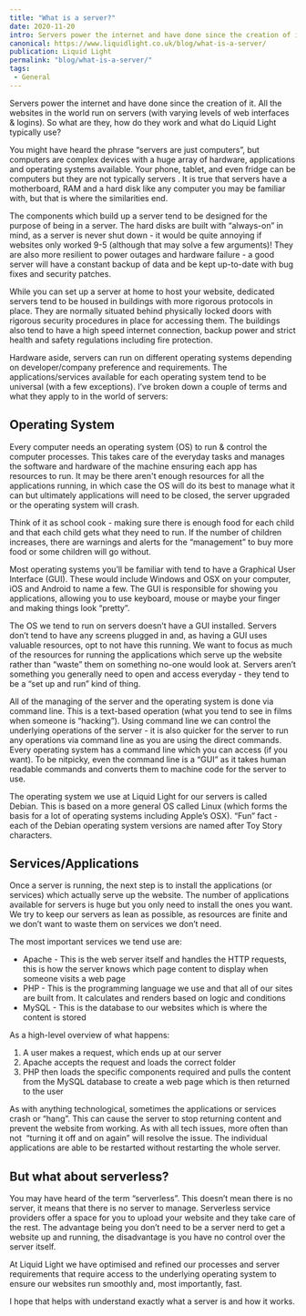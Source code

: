 ```yaml
---
title: "What is a server?"
date: 2020-11-20
intro: Servers power the internet and have done since the creation of it. All the websites in the world run on servers (with varying levels of web interfaces & logins). So what are they, how do they work and what do Liquid Light typically use?
canonical: https://www.liquidlight.co.uk/blog/what-is-a-server/
publication: Liquid Light
permalink: "blog/what-is-a-server/"
tags:
 - General
---
```


Servers power the internet and have done since the creation of it. All the websites in the world run on servers (with varying levels of web interfaces & logins). So what are they, how do they work and what do Liquid Light typically use?

You might have heard the phrase “servers are just computers”, but computers are complex devices with a huge array of hardware, applications and operating systems available. Your phone, tablet, and even fridge can be computers but they are not typically servers . It is true that servers have a motherboard, RAM and a hard disk like any computer you may be familiar with, but that is where the similarities end. 

The components which build up a server tend to be designed for the purpose of being in a server. The hard disks are built with “always-on” in mind, as a server is never shut down - it would be quite annoying if websites only worked 9-5 (although that may solve a few arguments)! They are also more resilient to power outages and hardware failure - a good server will have a constant backup of data and be kept up-to-date with bug fixes and security patches.

While you can set up a server at home to host your website, dedicated servers tend to be housed in buildings with more rigorous protocols in place. They are normally situated behind physically locked doors with rigorous security procedures in place for accessing them. The buildings also tend to have a high speed internet connection, backup power and strict health and safety regulations including fire protection.

Hardware aside, servers can run on different operating systems depending on developer/company preference and requirements. The applications/services available for each operating system tend to be universal (with a few exceptions). I’ve broken down a couple of terms and what they apply to in the world of servers:

## Operating System

Every computer needs an operating system (OS) to run & control the computer processes. This takes care of the everyday tasks and manages the software and hardware of the machine ensuring each app has resources to run. It may be there aren't enough resources for all the applications running, in which case the OS will do its best to manage what it can but ultimately applications will need to be closed, the server upgraded or the operating system will crash.

Think of it as school cook - making sure there is enough food for each child and that each child gets what they need to run. If the number of children increases, there are warnings and alerts for the “management” to buy more food or some children will go without.

Most operating systems you’ll be familiar with tend to have a Graphical User Interface (GUI). These would include Windows and OSX on your computer, iOS and Android to name a few. The GUI is responsible for showing you applications, allowing you to use keyboard, mouse or maybe your finger and making things look “pretty”.

The OS we tend to run on servers doesn’t have a GUI installed. Servers don’t tend to have any screens plugged in and, as having a GUI uses valuable resources, opt to not have this running. We want to focus as much of the resources for running the applications which serve up the website rather than “waste” them on something no-one would look at. Servers aren’t something you generally need to open and access everyday - they tend to be a “set up and run” kind of thing.

All of the managing of the server and the operating system is done via command line. This is a text-based operation (what you tend to see in films when someone is “hacking”). Using command line we can control the underlying operations of the server - it is also quicker for the server to run any operations via command line as you are using the direct commands. Every operating system has a command line which you can access (if you want). To be nitpicky, even the command line is a “GUI” as it takes human readable commands and converts them to machine code for the server to use.

The operating system we use at Liquid Light for our servers is called Debian. This is based on a more general OS called Linux (which forms the basis for a lot of operating systems including Apple’s OSX). “Fun” fact - each of the Debian operating system versions are named after Toy Story characters.

## Services/Applications

Once a server is running, the next step is to install the applications (or services) which actually serve up the website. The number of applications available for servers is huge but you only need to install the ones you want. We try to keep our servers as lean as possible, as resources are finite and we don’t want to waste them on services we don’t need.

The most important services we tend use are:

- Apache - This is the web server itself and handles the HTTP requests, this is how the server knows which page content to display when someone visits a web page
- PHP - This is the programming language we use and that all of our sites are built from. It calculates and renders based on logic and conditions
- MySQL - This is the database to our websites which is where the content is stored

As a high-level overview of what happens:

1. A user makes a request, which ends up at our server
2. Apache accepts the request and loads the correct folder
3. PHP then loads the specific components required and pulls the content from the MySQL database to create a web page which is then returned to the user

As with anything technological, sometimes the applications or services crash or “hang”. This can cause the server to stop returning content and prevent the website from working. As with all tech issues, more often than not  “turning it off and on again” will resolve the issue. The individual applications are able to be restarted without restarting the whole server.

## But what about serverless?

You may have heard of the term “serverless”. This doesn’t mean there is no server, it means that there is no server to manage. Serverless service providers offer a space for you to upload your website and they take care of the rest. The advantage being you don’t need to be a server nerd to get a website up and running, the disadvantage is you have no control over the server itself. 

At Liquid Light we have optimised and refined our processes and server requirements that require access to the underlying operating system to ensure our websites run smoothly and, most importantly, fast.

I hope that helps with understand exactly what a server is and how it works.

